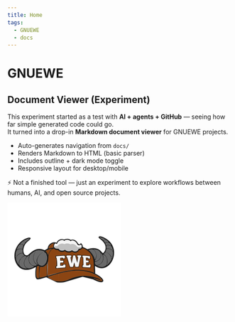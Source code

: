 ```yaml
---
title: Home
tags:
  - GNUEWE
  - docs
---
```


# GNUEWE 
## Document Viewer (Experiment)

This experiment started as a test with **AI + agents + GitHub** — seeing how far simple generated code could go.  
It turned into a drop-in **Markdown document viewer** for GNUEWE projects.

- Auto-generates navigation from `docs/`
- Renders Markdown to HTML (basic parser)
- Includes outline + dark mode toggle
- Responsive layout for desktop/mobile

⚡ Not a finished tool — just an experiment to explore workflows between humans, AI, and open source projects.

<img src="../images/ewe_hat.svg" width="256" height="256" alt="GNU EWE logo" loading="lazy" decoding="async">
